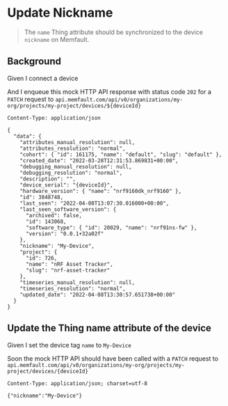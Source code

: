 # Update Nickname

> The `name` Thing attribute should be synchronized to the device `nickname` on
> Memfault.

## Background

Given I connect a device

<!-- Prepare the mock API responses. -->

And I enqueue this mock HTTP API response with status code `202` for a `PATCH`
request to
`api.memfault.com/api/v0/organizations/my-org/projects/my-project/devices/${deviceId}`

```
Content-Type: application/json

{
  "data": {
    "attributes_manual_resolution": null,
    "attributes_resolution": "normal",
    "cohort": { "id": 161175, "name": "default", "slug": "default" },
    "created_date": "2022-03-28T12:31:53.869831+00:00",
    "debugging_manual_resolution": null,
    "debugging_resolution": "normal",
    "description": "",
    "device_serial": "{deviceId}",
    "hardware_version": { "name": "nrf9160dk_nrf9160" },
    "id": 3848748,
    "last_seen": "2022-04-08T13:07:30.016000+00:00",
    "last_seen_software_version": {
      "archived": false,
      "id": 143068,
      "software_type": { "id": 20029, "name": "nrf91ns-fw" },
      "version": "0.0.1+32a02f"
    },
    "nickname": "My-Device",
    "project": {
      "id": 726,
      "name": "nRF Asset Tracker",
      "slug": "nrf-asset-tracker"
    },
    "timeseries_manual_resolution": null,
    "timeseries_resolution": "normal",
    "updated_date": "2022-04-08T13:30:57.651738+00:00"
  }
}
```

## Update the Thing name attribute of the device

Given I set the device tag `name` to `My-Device`

Soon the mock HTTP API should have been called with a `PATCH` request to
`api.memfault.com/api/v0/organizations/my-org/projects/my-project/devices/{deviceId}`

```
Content-Type: application/json; charset=utf-8

{"nickname":"My-Device"}
```

